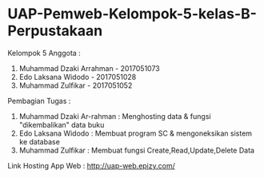 # UAP-Pemweb-Kelompok-5-kelas-B-Perpustakaan
Kelompok 5 
Anggota :
1. Muhammad Dzaki Arrahman - 2017051073
2. Edo Laksana Widodo - 2017051028
3. Muhammad Zulfikar - 2017051052

Pembagian Tugas :
1. Muhammad Dzaki Ar-rahman : Menghosting data & fungsi "dikembalikan" data buku
2. Edo Laksana Widodo : Membuat program SC & mengoneksikan sistem ke database
3. Muhammad Zulfikar : Membuat fungsi Create,Read,Update,Delete Data


Link Hosting App Web : http://uap-web.epizy.com/
